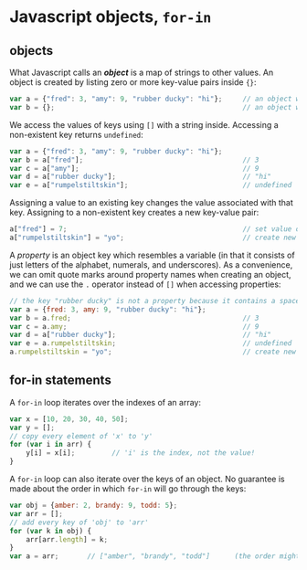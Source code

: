 # Javascript objects, `for-in`

## objects

What Javascript calls an ***object*** is a map of strings to other values. An object is created by listing zero or more key-value pairs inside `{}`:

```javascript
var a = {"fred": 3, "amy": 9, "rubber ducky": "hi"};     // an object with 3 key-value pairs
var b = {};                                              // an object with no key-value pairs
```

We access the values of keys using `[]` with a string inside. Accessing a non-existent key returns `undefined`:

```javascript
var a = {"fred": 3, "amy": 9, "rubber ducky": "hi"};
var b = a["fred"];                                       // 3
var c = a["amy"];                                        // 9
var d = a["rubber ducky"];                               // "hi"
var e = a["rumpelstiltskin"];                            // undefined
```

Assigning a value to an existing key changes the value associated with that key. Assigning to a non-existent key creates a new key-value pair:

```javascript 
a["fred"] = 7;                                           // set value of key "fred" to 7
a["rumpelstiltskin"] = "yo";                             // create new key-value pair
```

A *property* is an object key which resembles a variable (in that it consists of just letters of the alphabet, numerals, and underscores). As a convenience, we can omit quote marks around property names when creating an object, and we can use the `.` operator instead of `[]` when accessing properties:

```javascript
// the key "rubber ducky" is not a property because it contains a space
var a = {fred: 3, amy: 9, "rubber ducky": "hi"};
var b = a.fred;                                          // 3
var c = a.amy;                                           // 9
var d = a["rubber ducky"];                               // "hi"
var e = a.rumpelstiltskin;                               // undefined
a.rumpelstiltskin = "yo";                                // create new key-value pair
```

## for-in statements

A `for-in` loop iterates over the indexes of an array:

```javascript
var x = [10, 20, 30, 40, 50];
var y = [];
// copy every element of 'x' to 'y'
for (var i in arr) {
    y[i] = x[i];         // 'i' is the index, not the value!
}
```

A `for-in` loop can also iterate over the keys of an object. No guarantee is made about the order in which `for-in` will go through the keys:

```javascript
var obj = {amber: 2, brandy: 9, todd: 5};
var arr = [];
// add every key of 'obj' to 'arr'
for (var k in obj) {
    arr[arr.length] = k;
}
var a = arr;       // ["amber", "brandy", "todd"]      (the order might be different!)
```
